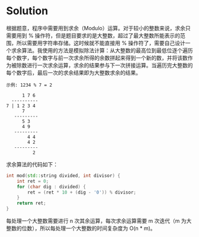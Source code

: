 # Solution

根据题意，程序中需要用到求余（Modulo）运算。对于较小的整数来说，求余只需要用到 % 操作符，但是题目要求的是大整数，超过了最大整数所能表示的范围，所以需要用字符串存储。这时候就不能直接用 % 操作符了，需要自己设计一个求余算法。我使用的方法是模拟除法计算：从大整数的最高位到最低位逐个遍历每个数字，每个数字与前一次求余所得的余数拼起来得到一个新的数，并将该数作为被除数进行一次求余运算，求余的结果参与下一次拼接运算。当遍历完大整数的每个数字后，最后一次的求余结果即为大整数求余的结果。

```
示例: 1234 % 7 = 2

      1 7 6
  ----------
7 | 1 2 3 4
      7
   ---------
      5 3
      4 9
   ---------
        4 4
        4 2
   ---------
          2
```

求余算法的代码如下：

```cpp
int mod(std::string divided, int divisor) {
    int ret = 0;
    for (char dig : divided) {
        ret = (ret * 10 + (dig - '0')) % divisor;
    }
    return ret;
}
```

每处理一个大整数需要进行 n 次其余运算，每次求余运算需要 m 次迭代（m 为大整数的位数），所以每处理一个大整数的时间复杂度为 O(n * m)。
